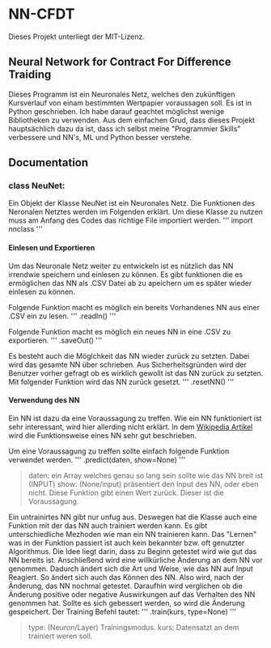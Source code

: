 # NN-CFDT

Dieses Projekt unterliegt der MIT-Lizenz.

## Neural Network for Contract For Difference Traiding

Dieses Programm ist ein Neuronales Netz, welches den zukünftigen Kursverlauf von einam bestimmten Wertpapier voraussagen soll.
Es ist in Python geschrieben. Ich habe darauf geachtet möglichst wenige Bibliotheken zu verwenden. Aus dem einfachen Grud, dass dieses Projekt hauptsächlich dazu da ist, dass ich selbst meine "Programmier Skills" verbessere und NN's, ML und Python besser verstehe.

## Documentation

### class NeuNet:

Ein Objekt der Klasse NeuNet ist ein Neuronales Netz. Die Funktionen des Neronalen Netztes werden im Folgenden erklärt.
Um diese Klasse zu nutzen muss am Anfang des Codes das richtige File importiert werden.
'''
import nnclass
'''

#### Einlesen und Exportieren

Um das Neuronale Netz weiter zu entwickeln ist es nützlich das NN irrendwie speichern und einlesen zu können. Es gibt funktionen die es ermöglichen das NN als .CSV Datei ab zu apeichern um es später wieder einlesen zu können.

Folgende Funktion macht es möglich ein bereits Vorhandenes NN aus einer .CSV ein zu lesen.
'''
.readIn()
'''

Folgende Funktion macht es möglich ein neues NN in eine .CSV zu exportieren.
'''
.saveOut()
'''

Es besteht auch die Möglchkeit das NN wieder zurück zu setzten. Dabei wird das gesamte NN über schrieben. Aus Sicherheitsgründen wird der Benutzer vorher gefragt ob es wirklich gewollt ist das NN zurück zu setzten. Mit folgender Funktion wird das NN zurück gesetzt.
'''
.resetNN()
'''

#### Verwendung des NN

Ein NN ist dazu da eine Voraussagung zu treffen. Wie ein NN funktioniert ist sehr interessant, wird hier allerding nicht erklärt. In dem [Wikipedia Artikel](https://de.wikipedia.org/wiki/K%C3%BCnstliches_neuronales_Netz) wird die Funktionsweise eines NN sehr gut beschrieben.

Um eine Voraussagung zu treffen sollte einfach folgende Funktion verwendet werden.
'''
.predict(daten, show=None)
'''
>daten: ein Array welches genau so lang sein sollte wie das NN breit ist (INPUT)
>show: (None/input) präsentiert den Input des NN, oder eben nicht.
Diese Funktion gibt einen Wert zurück. Dieser ist die Voraussagung.

Ein untrainirtes NN gibt nur unfug aus. Deswegen hat die Klasse auch eine Funktion mit der das NN auch trainiert werden kann. Es gibt unterschiedliche Mezhoden wie man ein NN trainieren kann. Das "Lernen" was in der Funktion passiert ist auch kein bekannter bzw. oft genutzter Algorithmus. Die Idee liegt darin, dass zu Beginn getestet wird wie gut das NN bereits ist. Anschließend wird eine willkürliche Änderung an dem NN vor genommen. Dadurch ändert sich die Art und Weise, wie das NN auf Input Reagiert. So ändert sich auch das Können des NN. Also wird, nach der Änderung, das NN nochmal getestet. Daraufhin wird verglichen ob die Änderung positive oder negative Auswirkungen auf das Verhalten des NN genommen hat. Sollte es sich gebessert werden, so wird die Änderung gespeichert.
Der Training Befehl tautet:
'''
.train(kurs, type=None)
'''
>type: (Neuron/Layer) Trainingsmodus.
>kurs: Datensatzt an dem trainiert weren soll.